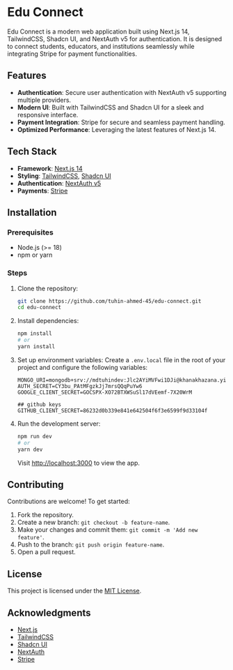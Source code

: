 # Edu Connect

Edu Connect is a modern web application built using Next.js 14, TailwindCSS, Shadcn UI, and NextAuth v5 for authentication. It is designed to connect students, educators, and institutions seamlessly while integrating Stripe for payment functionalities.

## Features

- **Authentication**: Secure user authentication with NextAuth v5 supporting multiple providers.
- **Modern UI**: Built with TailwindCSS and Shadcn UI for a sleek and responsive interface.
- **Payment Integration**: Stripe for secure and seamless payment handling.
- **Optimized Performance**: Leveraging the latest features of Next.js 14.

## Tech Stack

- **Framework**: [Next.js 14](https://nextjs.org/)
- **Styling**: [TailwindCSS](https://tailwindcss.com/), [Shadcn UI](https://shadcn.dev/)
- **Authentication**: [NextAuth v5](https://next-auth.js.org/)
- **Payments**: [Stripe](https://stripe.com/)

## Installation

### Prerequisites

- Node.js (>= 18)
- npm or yarn

### Steps

1. Clone the repository:
   ```bash
   git clone https://github.com/tuhin-ahmed-45/edu-connect.git
   cd edu-connect
   ```

2. Install dependencies:
   ```bash
   npm install
   # or
   yarn install
   ```

3. Set up environment variables:
   Create a `.env.local` file in the root of your project and configure the following variables:
   ```env
   MONGO_URI=mongodb+srv://mdtuhindev:Jlc2AYiMVFwi1DJi@khanakhazana.yiunqqx.mongodb.net/educonnect
   AUTH_SECRET=CY3bu_PAtMFgzkJj7mrsQQqPuYw6
   GOOGLE_CLIENT_SECRET=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
   
   ## github keys
   GITHUB_CLIENT_SECRET=86232d0b339e841e642504f6f3e6599f9d33104f
   ```

4. Run the development server:
   ```bash
   npm run dev
   # or
   yarn dev
   ```

   Visit [http://localhost:3000](http://localhost:3000) to view the app.

## Contributing

Contributions are welcome! To get started:

1. Fork the repository.
2. Create a new branch: `git checkout -b feature-name`.
3. Make your changes and commit them: `git commit -m 'Add new feature'`.
4. Push to the branch: `git push origin feature-name`.
5. Open a pull request.

## License

This project is licensed under the [MIT License](LICENSE).

## Acknowledgments

- [Next.js](https://nextjs.org/)
- [TailwindCSS](https://tailwindcss.com/)
- [Shadcn UI](https://shadcn.dev/)
- [NextAuth](https://next-auth.js.org/)
- [Stripe](https://stripe.com/)
